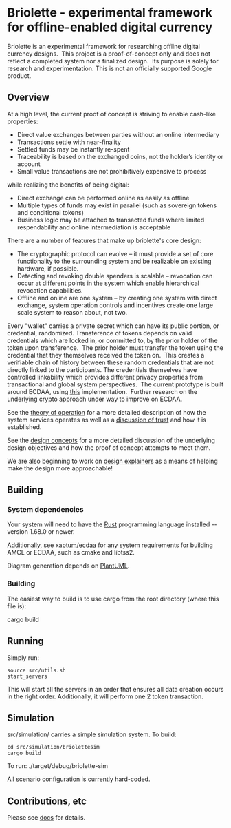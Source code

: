 # Briolette - experimental framework for offline-enabled digital currency

Briolette is an experimental framework for researching offline digital currency
designs.  This project is a proof-of-concept only and does not reflect a
completed system nor a finalized design.  Its purpose is solely for
research and experimentation. This is not an officially supported Google
product.


## Overview

At a high level, the current proof of concept is striving to enable cash-like properties:
  - Direct value exchanges between parties without an online intermediary
  - Transactions settle with near-finality
  - Settled funds may be instantly re-spent
  - Traceability is based on the exchanged coins, not the holder’s identity or account
  - Small value transactions are not prohibitively expensive to process

while realizing the benefits of being digital:
  - Direct exchange can be performed online as easily as offline
  - Multiple types of funds may exist in parallel (such as sovereign tokens and conditional tokens)
  - Business logic may be attached to transacted funds where limited respendability and online intermediation is acceptable 

There are a number of features that make up briolette's core design:
  - The cryptographic protocol can evolve – it must provide a set of core functionality to the surrounding system and be realizable on existing hardware, if possible.
  - Detecting and revoking double spenders is scalable – revocation can occur at different points in the system which enable hierarchical revocation capabilities.
  - Offline and online are one system – by creating one system with direct exchange, system operation controls and incentives create one large scale system to reason about, not two.

Every "wallet" carries a private secret which can have its public portion, or
credential, randomized.  Transference of tokens depends on valid
credentials which are locked in, or committed to, by the prior holder of the
token upon transference.  The prior holder must transfer the token using the
credential that they themselves received the token on.  This creates a
verifiable chain of history between these random credentials that are not
directly linked to the participants.  The credentials themselves have
controlled linkability which provides different privacy properties from
transactional and global system perspectives.  The current prototype is built
around ECDAA, using [this](https://github.com/xaptum/ecdaa) implementation. 
Further research on the underlying crypto approach under way to improve on
ECDAA.

See the [theory of operation](docs/design/theory_of_operation.md) for a more
detailed description of how the system services operates as well as a
[discussion of trust](docs/design/architecture/credentials/credentials.md) and
how it is established.

See the [design concepts](docs/design/concepts.md) for a more detailed discussion
of the underlying design objectives and how the proof of concept attempts to meet
them.

We are also beginning to work on [design explainers](docs/design/explainers) as a
means of helping make the design more approachable!

## Building

### System dependencies

Your system will need to have the [Rust](https://www.rust-lang.org/) programming language installed -- version 1.68.0 or newer.

Additionally, see
[xaptum/ecdaa](https://github.com/xaptum/ecdaa/blob/master/doc/BUILDING.md) for
any system requirements for building AMCL or ECDAA, such as cmake and libtss2.

Diagram generation depends on [PlantUML](https://plantuml.com/).


### Building

The easiest way to build is to use cargo from the root directory (where this file is):

  cargo build


## Running

Simply run:

    source src/utils.sh
    start_servers


This will start all the servers in an order that ensures all data creation
occurs in the right order. Additionally, it will perform one 2 token
transaction.

## Simulation

src/simulation/ carries a simple simulation system. To build:

    cd src/simulation/briolettesim
    cargo build

To run:
    ./target/debug/briolette-sim

All scenario configuration is currently hard-coded.

## Contributions, etc

Please see [docs](docs/) for details.
